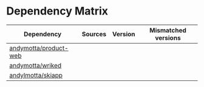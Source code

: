 # Dependency Matrix

Dependency | Sources | Version | Mismatched versions
---------- | ------- | ------- | -------------------
[andymotta/product-web](https://github.com/andymotta/product-web.git) |  | []() | 
[andymotta/wriked](https://github.com/andymotta/wriked.git) |  | []() | 
[andylmotta/skiapp](https://github.com/andylmotta/skiapp.git) |  | []() | 
